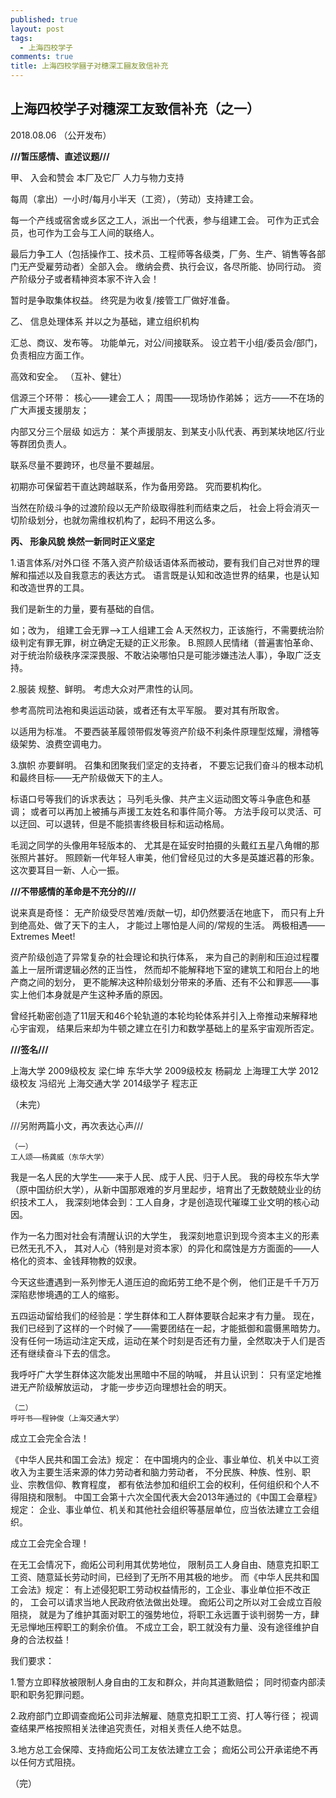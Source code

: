 ```yaml
---
published: true
layout: post
tags:
  - 上海四校学子
comments: true
title: 上海四校学圝子对穗深工圝友致信补充
---
```

## 上海四校学子对穗深工友致信补充（之一）
2018.08.06
（公开发布）

**///暂压感情、直述议题///**

甲、
入会和赞会
本厂及它厂
人力与物力支持


每周（拿出）一小时/每月小半天（工资），（劳动）支持建工会。

每一个产线或宿舍或乡区之工人，派出一个代表，参与组建工会。
可作为正式会员，也可作为工会与工人间的联络人。

最后力争工人（包括操作工、技术员、工程师等各级类，厂务、生产、销售等各部门无产受雇劳动者）全部入会。
缴纳会费、执行会议，各尽所能、协同行动。
资产阶级分子或者精神资本家不许入会！


暂时是争取集体权益。
终究是为收复/接管工厂做好准备。


乙、
信息处理体系
并以之为基础，建立组织机构

汇总、商议、发布等。
功能单元，对公/间接联系。
设立若干小组/委员会/部门，负责相应方面工作。

高效和安全。
（互补、健壮）


信源三个环带：
核心——建会工人；
周围——现场协作弟姊；
远方——不在场的广大声援支援朋友；

内部又分三个层级
如远方：
某个声援朋友、到某支小队代表、再到某块地区/行业等群团负责人。


联系尽量不要跨环，也尽量不要越层。

初期亦可保留若干直达跨越联系，作为备用旁路。
究而要机构化。

当然在阶级斗争的过渡阶段以无产阶级取得胜利而结束之后，
社会上将会消灭一切阶级划分，也就勿需维权机构了，起码不用这么多。


**丙、
形象风貌
焕然一新同时正义坚定**


1.语言体系/对外口径
不落入资产阶级话语体系而被动，要有我们自己对世界的理解和描述以及自我意志的表达方式。
语言既是认知和改造世界的结果，也是认知和改造世界的工具。

我们是新生的力量，要有基础的自信。

如；改为，
组建工会无罪——>工人组建工会
A.天然权力，正该施行，不需要统治阶级判定有罪无罪，树立确定无疑的正义形象。
B.照顾人民情绪（普遍害怕革命、对于统治阶级秩序深深畏服、不敢沾染哪怕只是可能涉嫌违法人事），争取广泛支持。


2.服装
规整、鲜明。
考虑大众对严肃性的认同。

参考高院司法袍和奥运运动装，或者还有太平军服。
要对其有所取舍。

以适用为标准。
不要西装革履领带假发等资产阶级不利条件原理型炫耀，滑稽等级架势、浪费空调电力。


3.旗帜
亦要鲜明。
召集和团聚我们坚定的支持者，
不要忘记我们奋斗的根本动机和最终目标——无产阶级做天下的主人。

标语口号等我们的诉求表达；
马列毛头像、共产主义运动图文等斗争底色和基调；
或者可以再加上被捕与声援工友姓名和事件简介等。
方法手段可以灵活、可以迂回、可以退转，但是不能损害终极目标和运动格局。

毛润之同学的头像用年轻版本的、
尤其是在延安时拍摄的头戴红五星八角帽的那张照片甚好。
照顾新一代年轻人审美，他们曾经见过的大多是英雄迟暮的形象。这次要耳目一新、人心一振。


**///不带感情的革命是不充分的///**

说来真是奇怪：
无产阶级受尽苦难/贡献一切，却仍然要活在地底下，
而只有上升到绝高处、做了天下的主人，
才能过上哪怕是人间的/常规的生活。
两极相遇——Extremes Meet!


资产阶级创造了异常复杂的社会理论和执行体系，
来为自己的剥削和压迫过程覆盖上一层所谓逻辑必然的正当性，
然而却不能解释地下室的建筑工和阳台上的地产商之间的划分，
更不能解决这种阶级划分带来的矛盾、还有不公和罪恶——事实上他们本身就是产生这种矛盾的原因。

曾经托勒密创造了11层天和46个轮轨道的本轮均轮体系并引入上帝推动来解释地心宇宙观，
结果后来却为牛顿之建立在引力和数学基础上的星系宇宙观所否定。


**///签名///**

上海大学 2009级校友 梁仁坤
东华大学 2009级校友 杨嗣龙
上海理工大学 2012级校友 冯绍光
上海交通大学 2014级学子 程志正

（未完）

///另附两篇小文，再次表达心声///
	
	（一）
	工人颂——杨龚威（东华大学）

我是一名人民的大学生——来于人民、成于人民、归于人民。
我的母校东华大学（原中国纺织大学），从新中国那艰难的岁月里起步，培育出了无数兢兢业业的纺织技术工人，
我深刻地体会到：工人自身，才是创造现代璀璨工业文明的核心动因。

作为一名力图对社会有清醒认识的大学生，
我深刻地意识到现今资本主义的形素已然无孔不入，
其对人心（特别是对资本家）的异化和腐蚀是方方面面的——人格化的资本、金钱拜物教的奴隶。

今天这些遭遇到一系列惨无人道压迫的痂炻劳工绝不是个例，
他们正是千千万万深陷悲惨境遇的工人的缩影。

五四运动留给我们的经验是：学生群体和工人群体要联合起来才有力量。
现在，我们已经到了这样的一个时候了——需要团结在一起，才能抵御和震慑黑暗势力。
没有任何一场运动注定天成，运动在某个时刻是否还有力量，全然取决于人们是否还有继续奋斗下去的信念。

我呼吁广大学生群体这次能发出黑暗中不屈的呐喊，
并且认识到：
只有坚定地推进无产阶级解放运动，
才能一步步迈向理想社会的明天。


	（二）
	呼吁书——程钟俊（上海交通大学）

成立工会完全合法！

《中华人民共和国工会法》规定：
在中国境内的企业、事业单位、机关中以工资收入为主要生活来源的体力劳动者和脑力劳动者，
不分民族、种族、性别、职业、宗教信仰、教育程度，
都有依法参加和组织工会的权利，任何组织和个人不得阻挠和限制。
中国工会第十六次全国代表大会2013年通过的《中国工会章程》规定：
企业、事业单位、机关和其他社会组织等基层单位，应当依法建立工会组织。




成立工会完全合理！

在无工会情况下，痂炻公司利用其优势地位，
限制员工人身自由、随意克扣职工工资、随意延长劳动时间，已经到了无所不用其极的地步。
而《中华人民共和国工会法》规定：
有上述侵犯职工劳动权益情形的，工企业、事业单位拒不改正的，
工会可以请求当地人民政府依法做出处理。
痂炻公司之所以对工会成立百般阻挠，
就是为了维护其面对职工的强势地位，将职工永远置于谈判弱势一方，肆无忌惮地压榨职工的剩余价值。
不成立工会，职工就没有力量、没有途径维护自身的合法权益！


我们要求：


1.警方立即释放被限制人身自由的工友和群众，并向其道歉赔偿；
同时彻查内部渎职和职务犯罪问题。


2.政府部门立即调查痂炻公司非法解雇、随意克扣职工工资、打人等行径；
视调查结果严格按照相关法律追究责任，对相关责任人绝不姑息。


3.地方总工会保障、支持痂炻公司工友依法建立工会；
痂炻公司公开承诺绝不再以任何方式阻挠。

（完）
